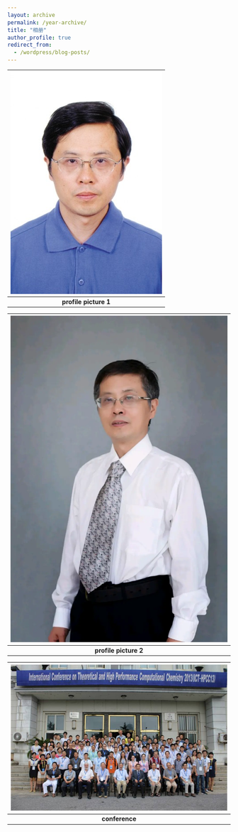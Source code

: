 ```yaml
---
layout: archive
permalink: /year-archive/
title: "相册"
author_profile: true
redirect_from:
  - /wordpress/blog-posts/
---
```


| ![profile.jpg](../images/profile.jpg) |
|:--:|
| <b>profile picture 1 </b>|

| ![profile.jpg](../images/10aab94c51fa9452974b2b3fa1332cc585fcc04a.jpg@942w_1413h_progressive.webp) |
|:--:|
| <b>profile picture 2 </b>|

| ![image.jpg](../images/W020141024386453400645.jpg) |
|:--:|
| <b>conference </b>|
